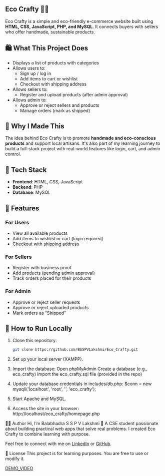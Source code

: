 ## Eco Crafty 🧵🌿

Eco Crafty is a simple and eco-friendly e-commerce website built using **HTML, CSS, JavaScript, PHP, and MySQL**. It connects buyers with sellers who offer handmade, sustainable products.

## 🛍️ What This Project Does

- Displays a list of products with categories
- Allows users to:
  - Sign up / log in
  - Add items to cart or wishlist
  - Checkout with shipping address
- Allows sellers to:
  - Register and upload products (after admin approval)
- Allows admin to:
  - Approve or reject sellers and products
  - Manage orders (mark as shipped)

## 🌱 Why I Made This

The idea behind Eco Crafty is to promote **handmade and eco-conscious products** and support local artisans. It's also part of my learning journey to build a full-stack project with real-world features like login, cart, and admin control.

## 🔧 Tech Stack

- **Frontend**: HTML, CSS, JavaScript
- **Backend**: PHP 
- **Database**: MySQL

## 📂 Features

### For Users
- View all available products
- Add items to wishlist or cart (login required)
- Checkout with shipping address

### For Sellers
- Register with business proof
- Add products (pending admin approval)
- Track orders placed for their products

### For Admin
- Approve or reject seller requests
- Approve or reject uploaded products
- Mark orders as “Shipped”

## 🧪 How to Run Locally

1. Clone this repository:
   ```bash
   git clone https://github.com/BSSPVLakshmi/Eco_Crafty.git
2. Set up your local server (XAMPP).

3. Import the database:
    Open phpMyAdmin
    Create a database (e.g., eco_crafty)
    Import the eco_crafty.sql file (provided in the repo)
4. Update your database credentials in includes/db.php:
        $conn = new mysqli('localhost', 'root', '', 'eco_crafty');
5. Start Apache and MySQL.
6. Access the site in your browser:
      http://localhost/eco_crafty/homepage.php

🙋‍♀️ Author
Hi, I’m Balabhadra S S P V Lakshmi 👋
A CSE student passionate about building practical web apps that solve real problems. I created Eco Crafty to combine learning with purpose.

Feel free to connect with me on [LinkedIn](www.linkedin.com/in/lakshmi-balabhadra-76b85131b) or [GitHub](https://github.com/BSSPVLakshmi).

📄 License
This project is for learning purposes. You are free to use or modify it.

[DEMO_VIDEO](https://drive.google.com/file/d/1TIxYOlTNZkGXwdvltV6a-A9gLB3ne6PE/view?usp=sharing)


